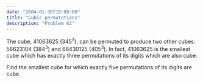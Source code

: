```yaml
---
date: "2004-01-30T18:00:00"
title: "Cubic permutations"
description: "Problem 62"
---
```


<p>The cube, 41063625 (345<sup>3</sup>), can be permuted to produce two other cubes: 56623104 (384<sup>3</sup>) and 66430125 (405<sup>3</sup>). In fact, 41063625 is the smallest cube which has exactly three permutations of its digits which are also cube.</p>
<p>Find the smallest cube for which exactly five permutations of its digits are cube.</p>


